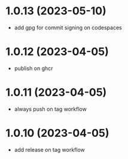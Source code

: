 # 1.0.13 (2023-05-10)

* add gpg for commit signing on codespaces

# 1.0.12 (2023-04-05)

* publish on ghcr

# 1.0.11 (2023-04-05)

* always push on tag workflow

# 1.0.10 (2023-04-05)

* add release on tag workflow
